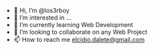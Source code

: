 - 👋 Hi, I’m @los3rboy
- 👀 I’m interested in ...
- 🌱 I’m currently learning Web Development
- 💞️ I’m looking to collaborate on any Web Project
- 📫 How to reach me elcidio.dalete@gmail.com

<!---
los3rboy/los3rboy is a ✨ special ✨ repository because its `README.md` (this file) appears on your GitHub profile.
You can click the Preview link to take a look at your changes.
--->
